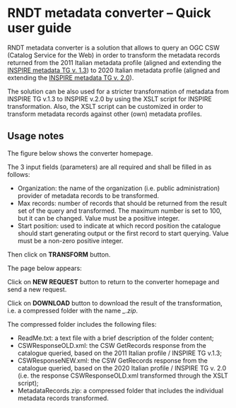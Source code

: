 # RNDT metadata converter – Quick user guide

RNDT metadata converter is a solution that allows to query an OGC CSW (Catalog Service for the Web) in order to transform the metadata records returned from the 2011 Italian metadata profile (aligned and extending the [INSPIRE metadata TG v. 1.3](https://inspire.ec.europa.eu/documents/inspire-metadata-implementing-rules-technical-guidelines-based-en-iso-19115-and-en-iso-1)) to 2020 Italian metadata profile (aligned and extending the [INSPIRE metadata TG v. 2.0](https://inspire.ec.europa.eu/id/document/tg/metadata-iso19139)).

The solution can be also used for a stricter transformation of metadata from INSPIRE TG v.1.3 to INSPIRE v.2.0 by using the XSLT script for INSPIRE transformation. Also, the XSLT script can be customized in order to transform metadata records against other (own) metadata profiles.

## Usage notes

The figure below shows the converter homepage.



The 3 input fields (parameters) are all required and shall be filled in as follows:

- Organization: the name of the organization (i.e. public administration) provider of metadata records to be transformed.
- Max records: number of records that should be returned from the result set of the query and transformed. The maximum number is set to 100, but it can be changed. Value must be a positive integer.
- Start position: used to indicate at which record position the catalogue should start generating output or the first record to start querying. Value must be a non-zero positive integer.

Then click on **TRANSFORM** button.

The page below appears:



Click on **NEW REQUEST** button to return to the converter homepage and send a new request.

Click on **DOWNLOAD** button to download the result of the transformation, i.e. a compressed folder with the name _<date><time>\_<organization-name>.zip_.

The compressed folder includes the following files:

- ReadMe.txt: a text file with a brief description of the folder content;
- CSWResponseOLD.xml: the CSW GetRecords response from the catalogue queried, based on the 2011 Italian profile / INSPIRE TG v.1.3;
- CSWResponseNEW.xml: the CSW GetRecords response from the catalogue queried, based on the 2020 Italian profile / INSPIRE TG v. 2.0 (i.e. the response CSWResponseOLD.xml transformed through the XSLT script);
- MetadataRecords.zip: a compressed folder that includes the individual metadata records transformed.
